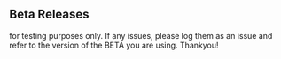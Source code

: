Beta Releases
-------------

for testing purposes only.   If any issues, please log them as an issue and refer to the version of the BETA you are using. Thankyou!
